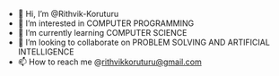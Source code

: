 - 👋 Hi, I’m @Rithvik-Koruturu
- 👀 I’m interested in COMPUTER PROGRAMMING
- 🌱 I’m currently learning COMPUTER SCIENCE
- 💞️ I’m looking to collaborate on PROBLEM SOLVING AND ARTIFICIAL INTELLIGENCE
- 📫 How to reach me @rithvikkoruturu@gmail.com

<!---
Rithvik-Koruturu/Rithvik-Koruturu is a ✨ special ✨ repository because its `README.md` (this file) appears on your GitHub profile.
You can click the Preview link to take a look at your changes.
--->
